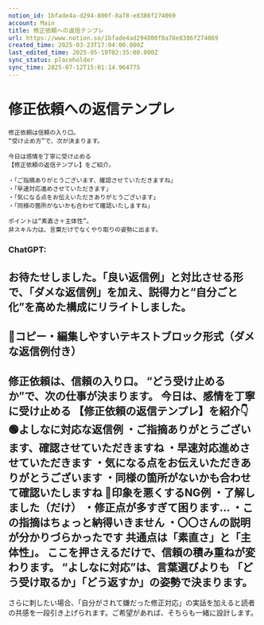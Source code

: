```yaml
---
notion_id: 1bfade4a-d294-800f-8a78-e8386f274069
account: Main
title: 修正依頼への返信テンプレ
url: https://www.notion.so/1bfade4ad294800f8a78e8386f274069
created_time: 2025-03-23T17:04:00.000Z
last_edited_time: 2025-05-19T02:35:00.000Z
sync_status: placeholder
sync_time: 2025-07-12T15:01:14.964775
---
```

# 修正依頼への返信テンプレ

```plain text
修正依頼は信頼の入り口。
“受け止め方”で、次が決まります。

今日は感情を丁寧に受け止める
【修正依頼の返信テンプレ】をご紹介。

・「ご指摘ありがとうございます、確認させていただきますね」
・「早速対応進めさせていただきます」
・「気になる点をお伝えいただきありがとうございます」
・「同様の箇所がないかも合わせて確認いたしますね」

ポイントは“素直さ＋主体性”。
非スキル力は、言葉だけでなくやり取りの姿勢に出ます。
```
### ChatGPT:
お待たせしました。「良い返信例」と対比させる形で、「ダメな返信例」を加え、説得力と“自分ごと化”を高めた構成にリライトしました。
---
## 📄コピー・編集しやすいテキストブロック形式（ダメな返信例付き）
修正依頼は、信頼の入り口。
“どう受け止めるか”で、次の仕事が決まります。
今日は、感情を丁寧に受け止める
【修正依頼の返信テンプレ】を紹介👇
🟢よしなに対応な返信例
・ご指摘ありがとうございます、確認させていただきますね
・早速対応進めさせていただきます
・気になる点をお伝えいただきありがとうございます
・同様の箇所がないかも合わせて確認いたしますね
🔴印象を悪くするNG例
・了解しました（だけ）
・修正点が多すぎて困ります…
・この指摘はちょっと納得いきません
・〇〇さんの説明が分かりづらかったです
共通点は「素直さ」と「主体性」。
ここを押さえるだけで、信頼の積み重ねが変わります。
“よしなに対応”は、言葉選びよりも
「どう受け取るか」「どう返すか」の姿勢で決まります。
---
さらに刺したい場合、「自分がされて嫌だった修正対応」の実話を加えると読者の共感を一段引き上げられます。ご希望があれば、そちらも一緒に設計します。
